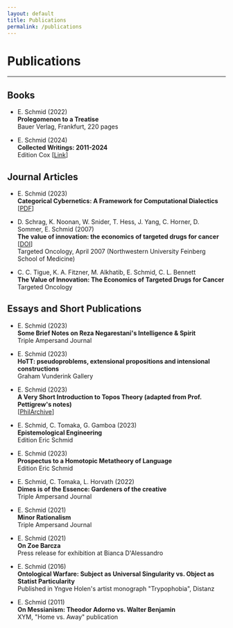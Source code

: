 ```yaml
---
layout: default
title: Publications
permalink: /publications
---
```


# Publications

---

## Books

* E. Schmid (2022) <br>
  **Prolegomenon to a Treatise**
  <br>
  Bauer Verlag, Frankfurt, 220 pages

* E. Schmid (2024) <br>
  **Collected Writings: 2011-2024**
  <br>
  Edition Cox
  [[Link](https://editionscox.com/SchmidCollectedWorks.html)]

## Journal Articles

* E. Schmid (2023) <br>
  **Categorical Cybernetics: A Framework for Computational Dialectics**
  [[PDF](https://philpapers.org/archive/SCHCCA-48.pdf)]

* D. Schrag, K. Noonan, W. Snider, T. Hess, J. Yang, C. Horner, D. Sommer, E. Schmid (2007) <br>
  **The value of innovation: the economics of targeted drugs for cancer**
  [[DOI](https://link.springer.com/article/10.1007/s11523-007-0043-8)] <br>
  Targeted Oncology, April 2007 (Northwestern University Feinberg School of Medicine)

* C. C. Tigue, K. A. Fitzner, M. Alkhatib, E. Schmid, C. L. Bennett <br>
  **The Value of Innovation: The Economics of Targeted Drugs for Cancer** <br>
  Targeted Oncology

## Essays and Short Publications

* E. Schmid (2023) <br>
  **Some Brief Notes on Reza Negarestani's Intelligence & Spirit**
  <br>
  Triple Ampersand Journal

* E. Schmid (2023) <br>
  **HoTT: pseudoproblems, extensional propositions and intensional constructions**
  <br>
  Graham Vunderink Gallery

* E. Schmid (2023) <br>
  **A Very Short Introduction to Topos Theory (adapted from Prof. Pettigrew's notes)**
  <br>
  [[PhilArchive](https://philarchive.org/archive/SCHAVS-8)]

* E. Schmid, C. Tomaka, G. Gamboa (2023) <br>
  **Epistemological Engineering**
  <br>
  Edition Eric Schmid

* E. Schmid (2023) <br>
  **Prospectus to a Homotopic Metatheory of Language**
  <br>
  Edition Eric Schmid

* E. Schmid, C. Tomaka, L. Horvath (2022) <br>
  **Dimes is of the Essence: Gardeners of the creative**
  <br>
  Triple Ampersand Journal

* E. Schmid (2021) <br>
  **Minor Rationalism**
  <br>
  Triple Ampersand Journal

* E. Schmid (2021) <br>
  **On Zoe Barcza**
  <br>
  Press release for exhibition at Bianca D'Alessandro

* E. Schmid (2016) <br>
  **Ontological Warfare: Subject as Universal Singularity vs. Object as Statist Particularity**
  <br>
  Published in Yngve Holen's artist monograph "Trypophobia", Distanz

* E. Schmid (2011) <br>
  **On Messianism: Theodor Adorno vs. Walter Benjamin**
  <br>
  XYM, "Home vs. Away" publication